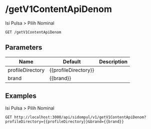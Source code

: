 # /getV1ContentApiDenom
Isi Pulsa &gt; Pilih Nominal


```
GET /getV1ContentApiDenom
```

## Parameters
Name | Default | Description
--- | --- | ---
profileDirectory | {{profileDirectory}} | 
brand | {{brand}} | 





## Examples
Isi Pulsa &gt; Pilih Nominal

```
GET http://localhost:3000/api/sidompul/v1/getV1ContentApiDenom?profileDirectory={{profileDirectory}}&brand={{brand}}


```

